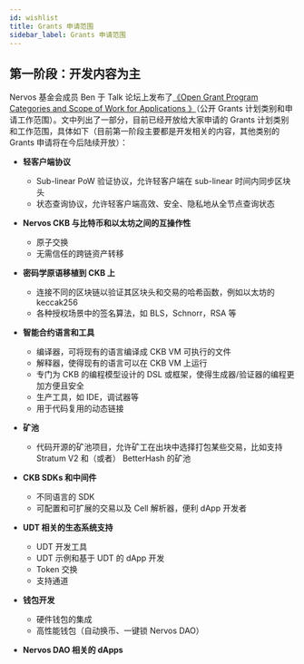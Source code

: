 ```yaml
---
id: wishlist
title: Grants 申请范围
sidebar_label: Grants 申请范围
---
```


## 第一阶段：开发内容为主

Nervos 基金会成员 Ben 于 Talk 论坛上发布了[《Open Grant Program Categories and Scope of Work for Applications 》](https://talk.nervos.org/t/open-grant-program-categories-and-scope-of-work-for-applications/4109)（公开 Grants 计划类别和申请工作范围）。文中列出了一部分，目前已经开放给大家申请的 Grants 计划类别和工作范围，具体如下（目前第一阶段主要都是开发相关的内容，其他类别的 Grants 申请将在今后陆续开放）：

* **轻客户端协议**
    * Sub-linear PoW 验证协议，允许轻客户端在 sub-linear 时间内同步区块头
    * 状态查询协议，允许轻客户端高效、安全、隐私地从全节点查询状态

* **Nervos CKB 与比特币和以太坊之间的互操作性**
    * 原子交换
    * 无需信任的跨链资产转移

* **密码学原语移植到 CKB 上**
    * 连接不同的区块链以验证其区块头和交易的哈希函数，例如以太坊的 keccak256
    * 各种授权场景中的签名算法，如 BLS，Schnorr，RSA 等

* **智能合约语言和工具**
    * 编译器，可将现有的语言编译成 CKB VM 可执行的文件
    * 解释器，使得现有的语言可以在 CKB VM 上运行
    * 专门为 CKB 的编程模型设计的 DSL 或框架，使得生成器/验证器的编程更加方便且安全
    * 生产工具，如 IDE，调试器等
    * 用于代码复用的动态链接

* **矿池**
    * 代码开源的矿池项目，允许矿工在出块中选择打包某些交易，比如支持 Stratum V2 和（或者） BetterHash 的矿池

* **CKB SDKs 和中间件**
    * 不同语言的 SDK
    * 可配置和可扩展的交易以及 Cell 解析器，便利 dApp 开发者

* **UDT 相关的生态系统支持**
    * UDT 开发工具
    * UDT 示例和基于 UDT 的 dApp 开发
    * Token 交换
    * 支持通道

* **钱包开发**
    * 硬件钱包的集成
    * 高性能钱包（自动换币、一键锁 Nervos DAO）

* **Nervos DAO 相关的 dApps**
